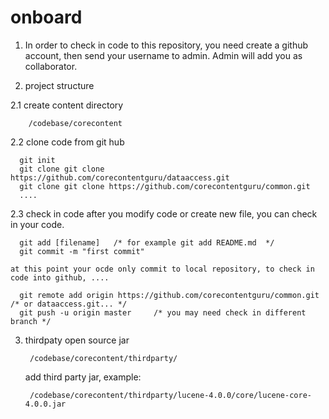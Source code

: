 # onboard
1. In order to check in code to this repository, you need create a github account, then send your username to admin. Admin will add you as collaborator.

2. project structure

  2.1 create content directory
  
        /codebase/corecontent
        
  2.2 clone code from git hub
    
      git init
      git clone git clone https://github.com/corecontentguru/dataaccess.git
      git clone git clone https://github.com/corecontentguru/common.git
      ....
  2.3 check in code
      after you modify code or create new file, you can check in your code.
  
      git add [filename]   /* for example git add README.md  */
      git commit -m "first commit"
      
    at this point your ocde only commit to local repository, to check in code into github, ....
      
      git remote add origin https://github.com/corecontentguru/common.git   /* or dataaccess.git... */
      git push -u origin master     /* you may need check in different branch */
    
3. thirdpaty open source jar
     
        /codebase/corecontent/thirdparty/
    
    add third party jar, example: 
    
        /codebase/corecontent/thirdparty/lucene-4.0.0/core/lucene-core-4.0.0.jar
    


